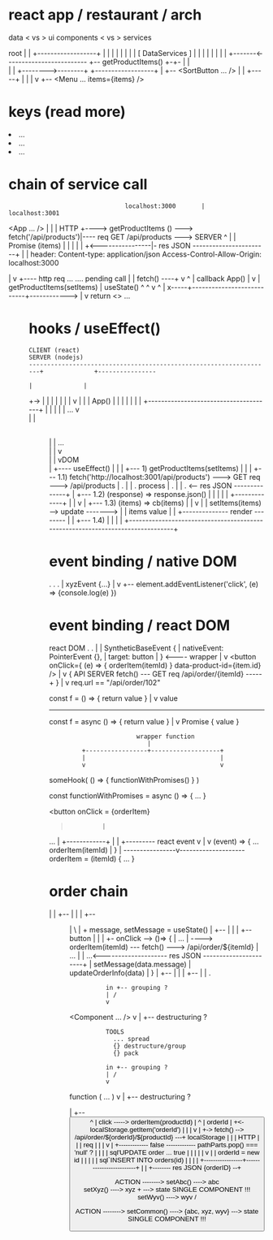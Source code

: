 # react app / restaurant / arch



  data   < vs >   ui components   < vs >   services



  root
    |
    | +------------------+
    | |   |              |
    | |   |              |                         [ DataServices ]
    | |   |              |                                 |
    | |   |          +-------<-------------------------    +-- getProductItems()
    +-+- <App />     |   |             
      |   |          +-------->--------+
      +------------------+             |
          +-- <SortButton ... />       |
          |                      +-----+
          |                      |
          |                      v
          +-- <Menu ... items={items} />








# keys (read more)

  <li key="1">...</li>
  <li key="2">...</li>
  <li key="3">...</li>









  # chain of service call



                        
                                    localhost:3000       |                      localhost:3001
  <App ... />                                            |
    |                                                    |  HTTP
    +----> getProductItems () ---> fetch('/api/products')|---- req GET /api/products ---> SERVER
                                       ^                 |                                  |
                                    Promise (items)      |                                  |
                                       |                 |                                  |
                                       +<----------------|- res JSON -----------------------+
                                                         |   |
                                                            header:
                                                              Content-type: application/json
                                                              Access-Control-Allow-Origin: localhost:3000







                      
<App />
  | 
  v                        +---- http req ... .... pending
  call                     |
  |                       fetch() ----+
  v                        ^          | callback
  App()                    |          v
  |               getProductItems(setItems)
  |  useState()    ^                ^
  v     ^          |                           
  x-----+---------------------------+------------>
                                    |
                                    v
                                    return
                                    <>
                                      ...
                                      <MEnu items={items} ... >
                                    </>












# hooks / useEffect()





    CLIENT (react)                                                                     SERVER (nodejs)
    -------------------------------------------------------------------+              +----------------
                                                                       |              |
+-><App />                                                             |              | 
|    |                                                                 |              |
|    v                                                                 |              |
|  App()                                                               |              |
|    |
|    |
|    +--------------------------------------+
|    |                      <App />         |
|    |                       ...            v                                   
|    |                        <Menu items={items} sortAsc={sortAsc} />          
|    |                       ...                                                
|    |                         v                                                
|    |                        vDOM                                              
|    +---- useEffect()
|             |
|             +--- 1) getProductItems(setItems)
|                  |
|                  +--- 1.1) fetch('http://localhost:3001/api/products') ---> GET req ---> /api/products
|                  .                                                                               |
|                  .                                                                             process
|                  .                                                                               |
|                  .                                                    <-- res JSON --------------+
|                  +--- 1.2) (response) => response.json() 
|                  |                          |
|                  |            +-------------+
|                  |            v
|                  +--- 1.3) (items) => cb(items)
|                  |                     v
|                  |                    setItems(items) --> update ------->
|                  |                                                        items value
|                  |                        +-------------- render --------     |
|                  +--- 1.4)                |                                   |
|                                                                               |
+-------------------------------------------------------------------------------+












# event binding / native DOM






.
.
.
|                                    xyzEvent {...}
|                                      v
+-- element.addEventListener('click', (e) => {console.log(e) })
                               






# event binding / react DOM

react DOM
.
.
|
|            SyntheticBaseEvent {
|                 nativeEvent: PointerEvent {},
|                 target: button
|            } <---- wrapper
|                  v
<button onClick={ (e) => { orderItem(itemId) } data-product-id={item.id} />
                             |
                             v
                             {                                         API SERVER
                              fetch() --- GET req /api/order/{itemId} -----+
                             }                                             |
                                                                           v
                                                                        req.url == "/api/order/102"
















                                                              
const f = () => { return value }
                     |
                     v
                    value
              
---------------------------------------------
const f = async () => { return value }
                           |
                           v
                        Promise { value }











                            wrapper function
                               |
             +-----------------+-------------------+
             |                                     |
             v                                     v
someHook( () => {     functionWithPromises()       } )


const functionWithPromises = async () => { ... }















<button
  onClick = {orderItem}
>              |
...            |
  +------------+
  |
  |            +--------- react event
  v            |
               v
              (event) => {
                ...
                orderItem(itemId)
                |
              } |
----------------v--------------------
orderItem = (itemId) {
  ...
}







# order chain





<App />
  |
  |
  +-- <Order />
  |
  |
  |
  +-- <Menu />
        | \
        |  + message, setMessage = useState()
        |
        +-- <Item />
        |     |
        |     +-- button
        |            |
        |            +- onClick --> ()=> {
        |                ...
        |                ----> orderItem(itemId) --- fetch() ---> /api/order/${itemId}
        |                ...                                                     |
        |                ...<-------------------- res JSON ----------------------+
        |                setMessage(data.message) 
        |                updateOrderInfo(data)
        |            }
        |
        +-- <Item />
        |
        |
        |
        +-- <Item />
        |
        |
        .





 
              in +-- grouping ?
              | /
              v
  <Component ... />
              v
              |
              +-- destructuring ?

              TOOLS
                ... spread
                {} destructure/group
                {} pack

              in +-- grouping ?
              | /
              v
  function ( ... )
              v
              |
              +-- destructuring ?












<Item >
  |
  +-- <button />
        ^
        |
        click -----> orderItem(productId)
          |             ^   |
        orderId         |   +<- localStorage.getItem('orderId')
          |             |   |
          v             |   +-> fetch() --> /api/order/${orderId}/${productId} ---+
    localStorage        |                                                         |
                        |                                                       HTTP
                        |                                                         |
                        |                                                         req
                        |                                                         |
                        |                                                         v
                        |             +------------- false -------------  pathParts.pop() === 'null' ?
                        |             |                                           |
                        |     sql'UPDATE order ...                               true
                        |             |                                           |
                        |             |                                           v
                        |             |                                         orderId = new id
                        |             |                                           |
                        |             |                                 sql`INSERT INTO orders(id)
                        |             |                                           |
                        |             +-----------------+-------------------------+
                        |                               |
                        +--------  res JSON {orderID} --+














ACTION --------> setAbc() ----> abc \
                 setXyz() ----> xyz  + ---> state SINGLE COMPONENT !!!
                 setWyv() ----> wyv /


ACTION --------> setCommon() ----> {abc, xyz, wyv} ---> state SINGLE COMPONENT !!!
                    
                 